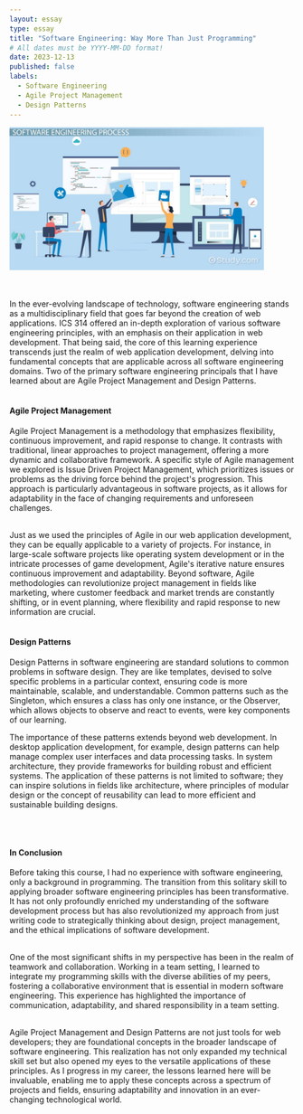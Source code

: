 ```yaml
---
layout: essay
type: essay
title: "Software Engineering: Way More Than Just Programming"
# All dates must be YYYY-MM-DD format!
date: 2023-12-13
published: false
labels:
  - Software Engineering
  - Agile Project Management
  - Design Patterns
---
```


<p>
	<img width="450px" src="../img/SoftwareEngineering.jpg" class="img-thumbnail" >

<br><br>
 In the ever-evolving landscape of technology, software engineering stands as a multidisciplinary field that goes far beyond the creation of web applications. 
 ICS 314 offered an in-depth exploration of various software engineering principles, with an emphasis on their application in web development. That being said, the core of this learning experience transcends just 
 the realm of  web application development, delving into fundamental concepts that are applicable across all software engineering domains. Two of the primary software engineering 
 principals that I have learned about are Agile Project Management and Design Patterns. 
<br><br>

<h4>
	Agile Project Management
</h4>
Agile Project Management is a methodology that emphasizes flexibility, continuous improvement, and rapid response to change. It contrasts with traditional, linear approaches to project management, 
offering a more dynamic and collaborative framework. A specific style of Agile management we explored is Issue Driven Project Management, which prioritizes issues or problems as the driving force behind 
the project's progression. This approach is particularly advantageous in software projects, as it allows for adaptability in the face of changing requirements and unforeseen challenges.
<br><br>

Just as we used the principles of Agile in our web application development, they can be equally applicable to a variety of projects. For instance, in large-scale software projects like operating
system development or in the intricate processes of game development, Agile's iterative nature ensures continuous improvement and adaptability. Beyond software, Agile methodologies can revolutionize 
project management in fields like marketing, where customer feedback and market trends are constantly shifting, or in event planning, where flexibility and rapid response to new information are crucial.
<br><br>


<h4>
	Design Patterns
</h4>
Design Patterns in software engineering are standard solutions to common problems in software design. They are like templates, devised to solve specific problems in a particular context, 
ensuring code is more maintainable, scalable, and understandable. Common patterns such as the Singleton, which ensures a class has only one instance, or the Observer, which allows objects to observe 
and react to events, were key components of our learning.

The importance of these patterns extends beyond web development. In desktop application development, for example, design patterns can help manage complex user interfaces and data processing 
tasks. In system architecture, they provide frameworks for building robust and efficient systems. The application of these patterns is not limited to software; they can inspire solutions in fields
like architecture, where principles of modular design or the concept of reusability can lead to more efficient and sustainable building designs.

<br><br>

<h4>
	In Conclusion
</h4>
Before taking this course, I had no experience with software engineering, only a background in programming. The transition from this solitary skill to applying broader software engineering principles has 
been transformative. It has not only profoundly enriched my understanding of the software development process but has also revolutionized my approach from just writing code to strategically thinking about 
design, project management, and the ethical implications of software development.
<br><br>

One of the most significant shifts in my perspective has been in the realm of teamwork and collaboration. Working in a team setting, I learned to integrate my programming skills with 
the diverse abilities of my peers, fostering a collaborative environment that is essential in modern software engineering. This experience has highlighted the importance of communication, adaptability, 
and shared responsibility in a team setting.
<br><br>

Agile Project Management and Design Patterns are not just tools for web developers; they are foundational concepts in the broader landscape of software engineering. This realization has not only expanded
my technical skill set but also opened my eyes to the versatile applications of these principles. As I progress in my career, the lessons learned here will be invaluable, enabling me to apply these
concepts across a spectrum of projects and fields, ensuring adaptability and innovation in an ever-changing technological world.

</p>
